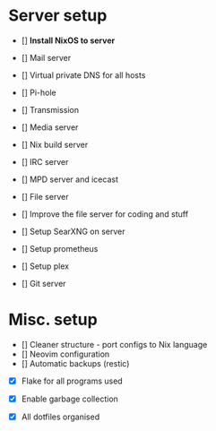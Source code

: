 # Server setup
- [] **Install NixOS to server**

- [] Mail server
- [] Virtual private DNS for all hosts
- [] Pi-hole
- [] Transmission
- [] Media server
- [] Nix build server
- [] IRC server
- [] MPD server and icecast
- [] File server
- [] Improve the file server for coding and stuff
- [] Setup SearXNG on server
- [] Setup prometheus
- [] Setup plex
- [] Git server

# Misc. setup
- [] Cleaner structure - port configs to Nix language
- [] Neovim configuration
- [] Automatic backups (restic)
- [X] Flake for all programs used 
- [X] Enable garbage collection
- [X] All dotfiles organised

